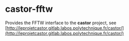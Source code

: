 # castor-fftw
Provides the FFTW interface to the **castor** project, see [http://leprojetcastor.gitlab.labos.polytechnique.fr/castor/](http://leprojetcastor.gitlab.labos.polytechnique.fr/castor/)
